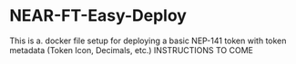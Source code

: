 # NEAR-FT-Easy-Deploy
This is a. docker file setup for deploying a basic NEP-141 token with token metadata (Token Icon, Decimals, etc.)
INSTRUCTIONS TO COME
